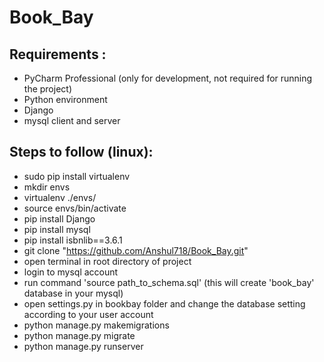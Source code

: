 # Book_Bay
## Requirements :
   * PyCharm Professional (only for development, not required for running the project)
   * Python environment
   * Django
   * mysql client and server

## Steps to follow (linux):
  * sudo pip install virtualenv
  * mkdir envs
  * virtualenv ./envs/
  * source envs/bin/activate
  * pip install Django
  * pip install mysql
  * pip install isbnlib==3.6.1
  * git clone "https://github.com/Anshul718/Book_Bay.git"
  * open terminal in root directory of project
  * login to mysql account
  * run command 'source path_to_schema.sql' (this will create 'book_bay' database in your mysql)
  * open settings.py in bookbay folder and change the database setting according to your user account
  * python manage.py makemigrations
  * python manage.py migrate
  * python manage.py runserver
